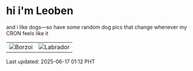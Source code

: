 # hi i'm Leoben

and i like dogs—so have some random dog pics that change whenever my CRON feels like it

|  |  |
|--------|----------|
| ![Borzoi](https://random-dog-vercel.vercel.app/api/random-borzoi?v=1750093954) | ![Labrador](https://random-dog-vercel.vercel.app/api/random-labrador?v=1750093954) |

Last updated: 2025-06-17 01:12 PHT

